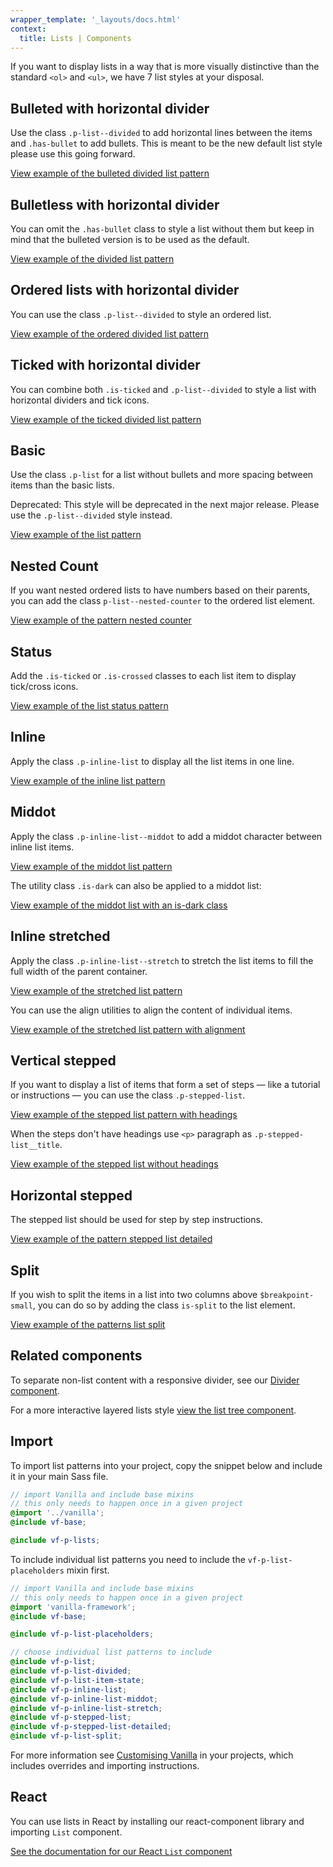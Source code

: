 ```yaml
---
wrapper_template: '_layouts/docs.html'
context:
  title: Lists | Components
---
```


If you want to display lists in a way that is more visually distinctive than the
standard `<ol>` and `<ul>`, we have 7 list styles at your disposal.

## Bulleted with horizontal divider

Use the class `.p-list--divided` to add horizontal lines between the items and
`.has-bullet` to add bullets.
This is meant to be the new default list style please use this going forward.

<div class="embedded-example"><a href="/docs/examples/patterns/lists/lists-dividers-bulleted/" class="js-example">
View example of the bulleted divided list pattern
</a></div>

## Bulletless with horizontal divider

You can omit the `.has-bullet` class to style a list without them but keep in mind that the bulleted version is to be used as the default.

<div class="embedded-example"><a href="/docs/examples/patterns/lists/lists-dividers/" class="js-example">
View example of the divided list pattern
</a></div>

## Ordered lists with horizontal divider

You can use the class `.p-list--divided` to style an ordered list.

<div class="embedded-example"><a href="/docs/examples/patterns/lists/lists-dividers-ordered/" class="js-example">
View example of the ordered divided list pattern
</a></div>

## Ticked with horizontal divider

You can combine both `.is-ticked` and `.p-list--divided` to style a
list with horizontal dividers and tick icons.

<div class="embedded-example"><a href="/docs/examples/patterns/lists/lists-dividers-ticked/" class="js-example">
View example of the ticked divided list pattern
</a></div>

## Basic

Use the class `.p-list` for a list without bullets and more spacing between
items than the basic lists.

<div class="p-notification--caution">
  <p class="p-notification__content">
    <span class="p-notification__title">Deprecated:</span>
    <span class="p-notification__message">This style will be deprecated in the next major release. Please use the <code>.p-list--divided</code> style instead.</p></span>
</div>

<div class="embedded-example"><a href="/docs/examples/patterns/lists/list/" class="js-example">
View example of the list pattern
</a></div>

## Nested Count

If you want nested ordered lists to have numbers based on their parents, you can add the class `p-list--nested-counter` to the ordered list element.

<div class="embedded-example"><a href="/docs/examples/patterns/lists/list-nested-count/" class="js-example">
View example of the pattern nested counter
</a></div>

## Status

Add the `.is-ticked` or `.is-crossed` classes to each list item to display tick/cross icons.

<div class="embedded-example"><a href="/docs/examples/patterns/lists/lists-status/" class="js-example">
View example of the list status pattern
</a></div>

## Inline

Apply the class `.p-inline-list` to display all the list items in one line.

<div class="embedded-example"><a href="/docs/examples/patterns/lists/lists-inline/" class="js-example">
View example of the inline list pattern
</a></div>

## Middot

Apply the class `.p-inline-list--middot` to add a middot character between
inline list items.

<div class="embedded-example"><a href="/docs/examples/patterns/lists/lists-mid-dot/" class="js-example">
View example of the middot list pattern
</a></div>

The utility class `.is-dark` can also be applied to a middot list:

<div class="embedded-example"><a href="/docs/examples/patterns/lists/lists-mid-dot-dark/" class="js-example">
View example of the middot list with an is-dark class
</a></div>

## Inline stretched

Apply the class `.p-inline-list--stretch` to stretch the list items to fill the full width of the parent container.

<div class="embedded-example"><a href="/docs/examples/patterns/lists/lists-inline-stretch/" class="js-example">
View example of the stretched list pattern
</a></div>

You can use the align utilities to align the content of individual items.

<div class="embedded-example"><a href="/docs/examples/patterns/lists/lists-inline-stretch-align/" class="js-example">
View example of the stretched list pattern with alignment
</a></div>

## Vertical stepped

If you want to display a list of items that form a set of steps — like a
tutorial or instructions — you can use the class `.p-stepped-list`.

<div class="embedded-example"><a href="/docs/examples/patterns/lists/lists-stepped/" class="js-example">
View example of the stepped list pattern with headings
</a></div>

When the steps don't have headings use `<p>` paragraph as `.p-stepped-list__title`.

<div class="embedded-example"><a href="/docs/examples/patterns/lists/lists-stepped-without-headings/" class="js-example">
View example of the stepped list without headings
</a></div>

## Horizontal stepped

The stepped list should be used for step by step instructions.

<div class="embedded-example"><a href="/docs/examples/patterns/lists/lists-stepped-detailed/" class="js-example">
View example of the pattern stepped list detailed
</a></div>

## Split

If you wish to split the items in a list into two columns above `$breakpoint-small`, you can do so by adding the class `is-split` to the list element.

<div class="embedded-example"><a href="/docs/examples/patterns/lists/lists-split/" class="js-example">
View example of the patterns list split
</a></div>

## Related components

To separate non-list content with a responsive divider, see our [Divider component](/docs/patterns/divider).

For a more interactive layered lists style [view the list tree component](/docs/patterns/list-tree).

## Import

To import list patterns into your project, copy the snippet below and include it in your main Sass file.

```scss
// import Vanilla and include base mixins
// this only needs to happen once in a given project
@import '../vanilla';
@include vf-base;

@include vf-p-lists;
```

To include individual list patterns you need to include the `vf-p-list-placeholders` mixin first.

```scss
// import Vanilla and include base mixins
// this only needs to happen once in a given project
@import 'vanilla-framework';
@include vf-base;

@include vf-p-list-placeholders;

// choose individual list patterns to include
@include vf-p-list;
@include vf-p-list-divided;
@include vf-p-list-item-state;
@include vf-p-inline-list;
@include vf-p-inline-list-middot;
@include vf-p-inline-list-stretch;
@include vf-p-stepped-list;
@include vf-p-stepped-list-detailed;
@include vf-p-list-split;
```

For more information see [Customising Vanilla](/docs/customising-vanilla/) in your projects, which includes overrides and importing instructions.

## React

You can use lists in React by installing our react-component library and importing `List` component.

[See the documentation for our React `List` component](https://canonical.github.io/react-components/?path=/docs/list--default-story#list)
